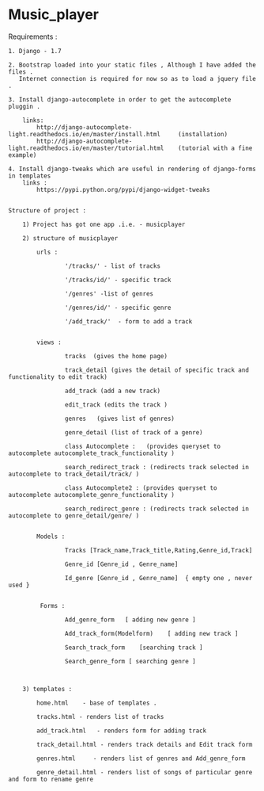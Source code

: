 # Music_player
Requirements : 
	
	1. Django - 1.7

	2. Bootstrap loaded into your static files , Although I have added the files .
       Internet connection is required for now so as to load a jquery file .
       	
	3. Install django-autocomplete in order to get the autocomplete pluggin .

		links:  
			http://django-autocomplete-light.readthedocs.io/en/master/install.html     (installation)
			http://django-autocomplete-light.readthedocs.io/en/master/tutorial.html    (tutorial with a fine example)

	4. Install django-tweaks which are useful in rendering of django-forms in templates
		links :
			https://pypi.python.org/pypi/django-widget-tweaks


	Structure of project :

		1) Project has got one app .i.e. - musicplayer

		2) structure of musicplayer 

			urls :

					'/tracks/' - list of tracks 
					
					'/tracks/id/' - specific track
					
					'/genres' -list of genres
					
					'/genres/id/' - specific genre
					
					'/add_track/'  - form to add a track


			views : 

					tracks  (gives the home page)

					track_detail (gives the detail of specific track and functionality to edit track)

					add_track (add a new track)

					edit_track (edits the track )

					genres   (gives list of genres)			

					genre_detail (list of track of a genre)

					class Autocomplete :   (provides queryset to autocomplete autocomplete_track_functionality )

					search_redirect_track : (redirects track selected in autocomplete to track_detail/track/ )

					class Autocomplete2 : (provides queryset to autocomplete autocomplete_genre_functionality )

					search_redirect_genre : (redirects track selected in autocomplete to genre_detail/genre/ )
 		
 		    
 		    Models : 

 					Tracks [Track_name,Track_title,Rating,Genre_id,Track]

 					Genre_id [Genre_id , Genre_name]

 					Id_genre [Genre_id , Genre_name]  { empty one , never used }


 			 Forms : 

 					Add_genre_form   [ adding new genre ]

 					Add_track_form(Modelform)    [ adding new track ]

 					Search_track_form    [searching track ]

 					Search_genre_form [ searching genre ]

 		

 		3) templates :
 			
 			home.html    - base of templates .

 			tracks.html - renders list of tracks

 			add_track.html   - renders form for adding track 

 			track_detail.html - renders track details and Edit track form

			genres.html     - renders list of genres and Add_genre_form 
			
			genre_detail.html - renders list of songs of particular genre and form to rename genre				
